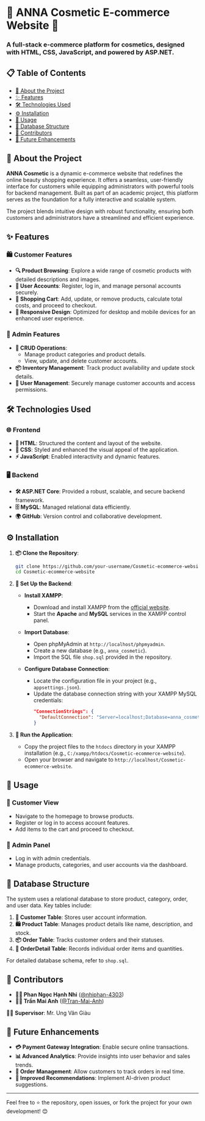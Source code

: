 # 🌟 ANNA Cosmetic E-commerce Website 🌟

### A full-stack e-commerce platform for cosmetics, designed with HTML, CSS, JavaScript, and powered by ASP.NET.


## 📋 Table of Contents
- [📖 About the Project](#about-the-project)
- [✨ Features](#features)
- [🛠️ Technologies Used](#technologies-used)
- [⚙️ Installation](#installation)
- [🚀 Usage](#usage)
- [📂 Database Structure](#database-structure)
- [🤝 Contributors](#contributors)
- [🔮 Future Enhancements](#future-enhancements)


## 📖 About the Project

**ANNA Cosmetic** is a dynamic e-commerce website that redefines the online beauty shopping experience. It offers a seamless, user-friendly interface for customers while equipping administrators with powerful tools for backend management. Built as part of an academic project, this platform serves as the foundation for a fully interactive and scalable system.

The project blends intuitive design with robust functionality, ensuring both customers and administrators have a streamlined and efficient experience.


## ✨ Features

### 🛍️ Customer Features
- **🔍 Product Browsing**: Explore a wide range of cosmetic products with detailed descriptions and images.
- **🔐 User Accounts**: Register, log in, and manage personal accounts securely.
- **🛒 Shopping Cart**: Add, update, or remove products, calculate total costs, and proceed to checkout.
- **📱 Responsive Design**: Optimized for desktop and mobile devices for an enhanced user experience.

### 🔧 Admin Features
- **📂 CRUD Operations**:
  - Manage product categories and product details.
  - View, update, and delete customer accounts.
- **📦 Inventory Management**: Track product availability and update stock details.
- **👥 User Management**: Securely manage customer accounts and access permissions.

## 🛠️ Technologies Used

### 🌐 Frontend
- **🧱 HTML**: Structured the content and layout of the website.
- **🎨 CSS**: Styled and enhanced the visual appeal of the application.
- **⚡ JavaScript**: Enabled interactivity and dynamic features.

### 🖥️ Backend
- **🛠️ ASP.NET Core**: Provided a robust, scalable, and secure backend framework.
- **🗄️ MySQL**: Managed relational data efficiently.
- **🌍 GitHub**: Version control and collaborative development.

## ⚙️ Installation

1. **📦 Clone the Repository**:
   ```bash
   git clone https://github.com/your-username/Cosmetic-ecommerce-website.git
   cd Cosmetic-ecommerce-website
   ```

2. **🔧 Set Up the Backend**:
   - **Install XAMPP**:
     - Download and install XAMPP from the [official website](https://www.apachefriends.org/index.html).
     - Start the **Apache** and **MySQL** services in the XAMPP control panel.

   - **Import Database**:
     - Open phpMyAdmin at `http://localhost/phpmyadmin`.
     - Create a new database (e.g., `anna_cosmetic`).
     - Import the SQL file `shop.sql` provided in the repository.

   - **Configure Database Connection**:
     - Locate the configuration file in your project (e.g., `appsettings.json`).
     - Update the database connection string with your XAMPP MySQL credentials:
       ```json
       "ConnectionStrings": {
         "DefaultConnection": "Server=localhost;Database=anna_cosmetic;User Id=root;Password=;"
       }
       ```

3. **🚀 Run the Application**:
   - Copy the project files to the `htdocs` directory in your XAMPP installation (e.g., `C:/xampp/htdocs/Cosmetic-ecommerce-website`).
   - Open your browser and navigate to `http://localhost/Cosmetic-ecommerce-website`.


## 🚀 Usage

### 🛒 Customer View
- Navigate to the homepage to browse products.
- Register or log in to access account features.
- Add items to the cart and proceed to checkout.

### 🔧 Admin Panel
- Log in with admin credentials.
- Manage products, categories, and user accounts via the dashboard.

## 📂 Database Structure

The system uses a relational database to store product, category, order, and user data. Key tables include:

1. **👤 Customer Table**: Stores user account information.
2. **🛍️ Product Table**: Manages product details like name, description, and stock.
3. **📦 Order Table**: Tracks customer orders and their statuses.
4. **📃 OrderDetail Table**: Records individual order items and quantities.

For detailed database schema, refer to `shop.sql`.

## 🤝 Contributors

- **👩‍💻 Phan Ngọc Hạnh Nhi** ([@nhiphan-4303](https://github.com/nhiphan-4303))  
- **👩‍💻 Trần Mai Anh** ([@Tran-Mai-Anh](https://github.com/Tran-Mai-Anh))  

🧑‍🏫 **Supervisor**: Mr. Ung Văn Giàu


## 🔮 Future Enhancements

- **💳 Payment Gateway Integration**: Enable secure online transactions.
- **📊 Advanced Analytics**: Provide insights into user behavior and sales trends.
- **🚚 Order Management**: Allow customers to track orders in real time.
- **🤖 Improved Recommendations**: Implement AI-driven product suggestions.
  
---

Feel free to ⭐ the repository, open issues, or fork the project for your own development! 😊
